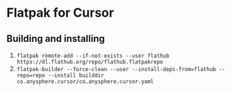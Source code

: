 # Flatpak for Cursor

## Building and installing

1. `flatpak remote-add --if-not-exists --user flathub https://dl.flathub.org/repo/flathub.flatpakrepo`
2. `flatpak-builder --force-clean --user --install-deps-from=flathub --repo=repo --install builddir co.anysphere.cursor/co.anysphere.cursor.yaml`

